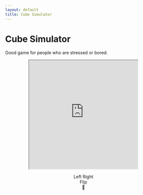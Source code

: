 ```yaml
---
layout: default
title: Cube Simulator
---
```

<html lang="{{ site.lang | default: "en-US" }}">
  <head>
    <meta charset="UTF-8">
    <title>Cube Simulator</title>
    </head>
  <body>
<html lang="{{ site.lang | default: "en-US" }}">
  <head>
    <meta name="viewport" content="width=device-width, initial-scale=1">
    <meta charset="utf-8">
	<link rel="stylesheet" href="{{ site.baseurl }}/cube.css">
  </head>
  <body>
<h1>Cube Simulator</h1>
<p>Good game for people who are stressed or bored.</p>
    <p style="text-align: center;"><iframe style="margin: auto; width: 350px; height: 350px; overflow: hidden;" src="https://html-online.com/demo/css3-cube/" width="400" height="400" scrolling="no">Iframes not supported</iframe></p>
<div id="wrapD3Cube">
    <div id="D3Cube">
        <div id="side1"></div>
        <div id="side2"></div>
        <div id="side3"></div>
        <div id="side4"></div>
        <div id="side5"></div>
        <div id="side6"></div>
    </div>
</div>
<p style="text-align: center;">
    <a onclick="turnLeft()">Left</a>
    <a onclick="turnRight()">Right</a> <br />
    <a onclick="flipCube()">Flip</a> <br />
    <a onclick="random()">🎲</a.
</p>
<script>
	  var cubex = -22,    // initial rotation
cubey = -38,
cubez = 0;
function rotate(variableName, degrees) {
    window[variableName] = window[variableName] + degrees;
    rotCube(cubex, cubey, cubez);
}
function rotCube(degx, degy, degz){
    segs = "rotateX("+degx+"deg) rotateY("+degy+"deg) rotateZ("+degz+"deg) translateX(0) translateY(0) translateZ(0)";
    $('#D3Cube').css({"transform":segs});
}
function turnRight() {
    rotate("cubey", 90);
}
function turnLeft() {
    rotate("cubey", -90);
}
function flipCube() {
    rotate("cubez", -180);
}
function random() {
    rotate("cubex", -180);
    rotate("cubey", -180);
    rotate("cubez", -180);
}
  </script>
 </body>
</html>
